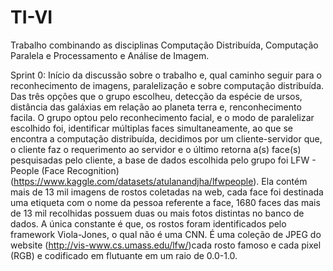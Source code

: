 # TI-VI
Trabalho combinando as disciplinas Computação Distribuída, Computação Paralela e Processamento e Análise de Imagem.


  Sprint 0: Início da discussão sobre o trabalho e, qual caminho seguir para o reconhecimento de imagens, paralelização e sobre computação distribuída. Das três opções que o grupo escolheu, detecção da espécie de ursos, distância das galáxias em relação ao planeta terra e, renconhecimento facila. O grupo optou pelo reconhecimento facial, e o modo de paralelizar escolhido foi, identificar múltiplas faces simultaneamente, ao que se encontra a computação distribuída, decidimos por um cliente-servidor que, o cliente faz o requerimento ao servidor e o último retorna a(s) face(s) pesquisadas pelo cliente, a base de dados escolhida pelo grupo foi LFW - People (Face Recognition)(https://www.kaggle.com/datasets/atulanandjha/lfwpeople).
  Ela contém mais de 13 mil imagens de rostos coletadas na web, cada face foi destinada uma etiqueta com o nome da pessoa referente a face, 1680 faces das mais de 13 mil recolhidas possuem duas ou mais fotos distintas no banco de dados. A única constante é que, os rostos foram identificados pelo framework Viola-Jones, o qual não é uma CNN.
  É uma coleção de JPEG do website (http://vis-www.cs.umass.edu/lfw/)cada rosto famoso e cada pixel (RGB) e codificado em flutuante em um raio de 0.0-1.0.
